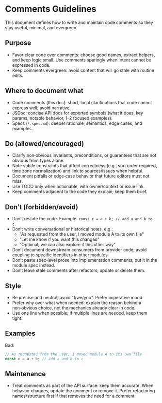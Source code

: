 # Comments Guidelines

This document defines how to write and maintain code comments so they stay
useful, minimal, and evergreen.

## Purpose

- Favor clear code over comments: choose good names, extract helpers, and keep
  logic small. Use comments sparingly when intent cannot be expressed in code.
- Keep comments evergreen: avoid content that will go stale with routine edits.

## Where to document what

- Code comments (this doc): short, local clarifications that code cannot express
  well; avoid narrative.
- JSDoc: concise API docs for exported symbols (what it does, key params,
  notable behavior, 1–2 focused examples).
- Specs (`*.spec.md`): deeper rationale, semantics, edge cases, and examples.

## Do (allowed/encouraged)

- Clarify non‑obvious invariants, preconditions, or guarantees that are not
  obvious from types alone.
- Note subtle constraints that affect correctness (e.g., sort order required,
  time zone normalization) and link to sources/issues when helpful.
- Document pitfalls or edge‑case behavior that future editors must not miss.
- Use TODO only when actionable, with owner/context or issue link.
- Keep comments adjacent to the code they explain; keep them brief.

## Don’t (forbidden/avoid)

- Don’t restate the code. Example: `const c = a + b; // add a and b to c`.
- Don’t write conversational or historical notes, e.g.:
  - "As requested from the user, I moved module A to its own file"
  - "Let me know if you want this changed"
  - "Optional, we can also explore it this other way"
- Don’t document downstream consumers from provider code; avoid coupling to
  specific identifiers in other modules.
- Don’t paste spec‑level prose into implementation comments; put it in the
  module spec instead.
- Don’t leave stale comments after refactors; update or delete them.

## Style

- Be precise and neutral; avoid "I/we/you". Prefer imperative mood.
- Prefer why over what when needed: explain the reason behind a non‑obvious
  choice, not the mechanics already clear in code.
- Use one line when possible; if multiple lines are needed, keep them tight.

## Examples

Bad:

```ts
// As requested from the user, I moved module A to its own file
const c = a + b; // add a and b to c
```

## Maintenance

- Treat comments as part of the API surface: keep them accurate. When behavior
  changes, update the comment or remove it. Prefer refactoring names/structure
  first if that removes the need for a comment.
